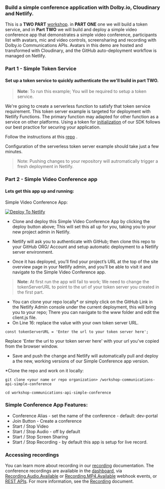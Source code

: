 ### Build a simple conference application with Dolby.io, Cloudinary and Netlify.

This is a **TWO PART** [workshop](./Dolby.io-Workshop.pdf). in **PART ONE** one we will build a token service, and in **Part TWO** we will build and deploy a simple video conference app that demonstrates a simple video conference, participants list with avatars, mic and video controls, screensharing and recording with Dolby.io Communications APIs. Avatars in this demo are hosted and transformed with Cloudinary, and the GitHub auto-deployment workflow is managed on Netlify.  

### Part 1 -  Simple Token Service
#### Set up a token service to quickly authenticate the we'll build in part TWO.
> **Note**: 
> To run this example; You will be required to setup a token
> service.

We're going to create a serverless function to satisfy that token service requirement. This token server example is targeted for deployment with Netlify Functions. The primary function may adapted for other function as a service on other platforms.  Using a token for [initialization](https://docs.dolby.io/communications-apis/docs/initializing-javascript) of our SDK follows our best practice for securing your application.

Follow the instructions at this [repo](https://github.com/dolbyio-samples/communications-api-token-server-netlify) .

Configuration of the serverless token server example should take just a few minutes.

>Note: Pushing changes to your repository will autromatically trigger a fresh deployment in Netlify.


### Part 2 -  Simple Video Conference app
#### Lets get this app up and running:
Simple Video Conference App:

[![Deploy To Netlify](https://www.netlify.com/img/deploy/button.svg)](https://app.netlify.com/start/deploy?repository=https://github.com/dolbyio-samples/workshop-communications-api-simple-conference)

- Clone and deploy this Simple Video Conference App by clicking the deploy button above; This will set this all up for you, taking you to your new project admin in Netlify.
    
-   Netlify will ask you to authenticate with GitHub; then clone this repo to your GitHub ORG/ Account and setup automatic deployment to a Netlify server environment. 
-   Once it has deployed, you’ll find your project’s URL at the top of the site overview page in your Netlify admin, and you’ll be able to visit it and navigate to the Simple Video Conference app.

>**Note**: At first run the app will fail to work; We need to change the tokenServerURL to point to the url of your token server you created in the first part.

- You can clone your repo locally*  or simply click on the GitHub Link in the Netlify Admin console under the current deployment, this will bring you to your repo; There you can navigate to the www folder and edit the client.js file.
- On Line 16: replace the value with your own token server URL.
```
const tokenServerURL = 'Enter the url to your token server here';
```

Replace 'Enter the url to your token server here' with your url you've copied from the browser window. 

-  Save and push the change and Netlify will automatically pull and deploy a the new, working versions of our Simple Conference app version. 


*Clone the repo and work on it locally:
```
git clone <your name or repo organization> /workshop-communications-api-simple-conference
```

```
cd workshop-communications-api-simple-conference
```

###  Simple Conference App Features:
- Conference Alias - set the name of the conference - default:  dev-portal  
- Join Button  - Create a conference
- Start / Stop Video
- Start / Stop Audio - off by default
 - Start / Stop Screen Sharing
- Start / Stop Recording - by default this app is setup for live record.   

### Accessing recordings
You can learn more about recording in our [recording](https://docs.dolby.io/communications-apis/docs/guides-recording-mechanisms) documentation. 
The conference recordings are available in the  [dashboard](https://dolby.io/dashboard/applications/summary), via  [Recording.Audio.Available](https://docs.dolby.io/communications-apis/docs/webhooks-events-recordingaudioavailable)  or  [Recording.MP4.Available](https://docs.dolby.io/communications-apis/docs/webhooks-events-recordingmp4available) webhook events, or  [REST APIs](https://docs.dolby.io/communications-apis/reference/recordings). For more information, see the  [Recording](https://docs.dolby.io/communications-apis/docs/recording-javascript)  document.
